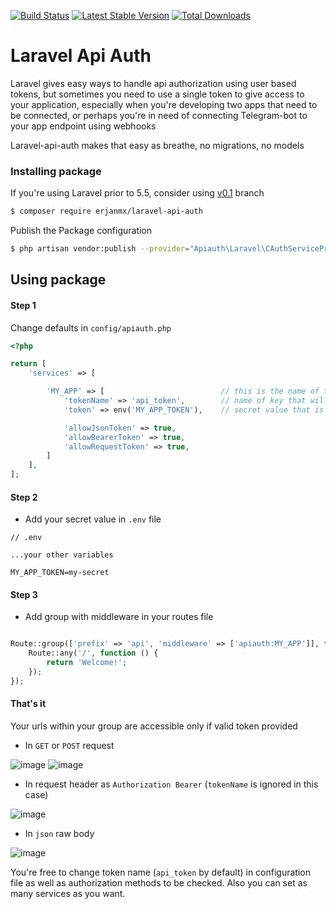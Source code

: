 <!--
  Title: Laravel API-Auth
  Description: Dead simple Laravel api authorization middleware
  Author: erjanmx
  -->
  
[![Build Status](https://travis-ci.org/erjanmx/laravel-api-auth.svg?branch=master)](https://travis-ci.org/erjanmx/laravel-api-auth)
[![Latest Stable Version](https://poser.pugx.org/erjanmx/laravel-api-auth/v/stable)](https://packagist.org/packages/erjanmx/laravel-api-auth) 
[![Total Downloads](https://poser.pugx.org/erjanmx/laravel-api-auth/downloads)](https://packagist.org/packages/erjanmx/laravel-api-auth)

# Laravel Api Auth

Laravel gives easy ways to handle api authorization using user based tokens, but sometimes you need to use a single token to give access to your application, especially when you're developing two apps that need to be connected, or perhaps you're in need of connecting Telegram-bot to your app endpoint using webhooks

Laravel-api-auth makes that easy as breathe, no migrations, no models

### Installing package

If you're using Laravel prior to 5.5, consider using [v0.1](https://github.com/erjanmx/laravel-api-auth/tree/v0.1) branch

```bash
$ composer require erjanmx/laravel-api-auth
```

Publish the Package configuration

```bash
$ php artisan vendor:publish --provider="Apiauth\Laravel\CAuthServiceProvider"
```


## Using package


#### Step 1

Change defaults in `config/apiauth.php`

```php
<?php

return [
    'services' => [

        'MY_APP' => [                          // this is the name of the middleware of route group to be protected
            'tokenName' => 'api_token',        // name of key that will be checked for secret value
            'token' => env('MY_APP_TOKEN'),    // secret value that is retrieved from env vars and needs to be passed in requests in order to get access to your protected urls

            'allowJsonToken' => true,        
            'allowBearerToken' => true,        
            'allowRequestToken' => true,       
        ]
    ],
];

```

#### Step 2

- Add your secret value in `.env` file
```
// .env

...your other variables

MY_APP_TOKEN=my-secret
```

#### Step 3

- Add group with middleware in your routes file
```php

Route::group(['prefix' => 'api', 'middleware' => ['apiauth:MY_APP']], function () { // note the `MY_APP` that should match the name in your config we changed above
    Route::any('/', function () {
        return 'Welcome!';
    });
});
```

#### That's it

Your urls within your group are accessible only if valid token provided

- In `GET` or `POST` request

![image](https://user-images.githubusercontent.com/4899432/114033708-c649ee80-987d-11eb-9d81-5bb1505cb4a7.png)
![image](https://user-images.githubusercontent.com/4899432/114033620-b3371e80-987d-11eb-8548-39279a184645.png)

- In request header as `Authorization Bearer` (`tokenName` is ignored in this case)

![image](https://user-images.githubusercontent.com/4899432/114033931-027d4f00-987e-11eb-9809-2e34d9aae793.png)

- In `json` raw body

![image](https://user-images.githubusercontent.com/4899432/114034101-2ccf0c80-987e-11eb-825b-409f62204e57.png)


You're free to change token name (`api_token` by default) in configuration file as well as
authorization methods to be checked. 
Also you can set as many services as you want.
